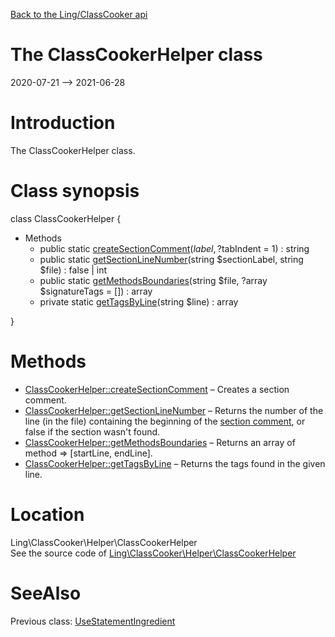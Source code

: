 [Back to the Ling/ClassCooker api](https://github.com/lingtalfi/ClassCooker/blob/master/doc/api/Ling/ClassCooker.md)



The ClassCookerHelper class
================
2020-07-21 --> 2021-06-28






Introduction
============

The ClassCookerHelper class.



Class synopsis
==============


class <span class="pl-k">ClassCookerHelper</span>  {

- Methods
    - public static [createSectionComment](https://github.com/lingtalfi/ClassCooker/blob/master/doc/api/Ling/ClassCooker/Helper/ClassCookerHelper/createSectionComment.md)($label, ?$tabIndent = 1) : string
    - public static [getSectionLineNumber](https://github.com/lingtalfi/ClassCooker/blob/master/doc/api/Ling/ClassCooker/Helper/ClassCookerHelper/getSectionLineNumber.md)(string $sectionLabel, string $file) : false | int
    - public static [getMethodsBoundaries](https://github.com/lingtalfi/ClassCooker/blob/master/doc/api/Ling/ClassCooker/Helper/ClassCookerHelper/getMethodsBoundaries.md)(string $file, ?array $signatureTags = []) : array
    - private static [getTagsByLine](https://github.com/lingtalfi/ClassCooker/blob/master/doc/api/Ling/ClassCooker/Helper/ClassCookerHelper/getTagsByLine.md)(string $line) : array

}






Methods
==============

- [ClassCookerHelper::createSectionComment](https://github.com/lingtalfi/ClassCooker/blob/master/doc/api/Ling/ClassCooker/Helper/ClassCookerHelper/createSectionComment.md) &ndash; Creates a section comment.
- [ClassCookerHelper::getSectionLineNumber](https://github.com/lingtalfi/ClassCooker/blob/master/doc/api/Ling/ClassCooker/Helper/ClassCookerHelper/getSectionLineNumber.md) &ndash; Returns the number of the line (in the file) containing the beginning of the [section comment](https://github.com/lingtalfi/TheBar/blob/master/discussions/section-comment.md), or false if the section wasn't found.
- [ClassCookerHelper::getMethodsBoundaries](https://github.com/lingtalfi/ClassCooker/blob/master/doc/api/Ling/ClassCooker/Helper/ClassCookerHelper/getMethodsBoundaries.md) &ndash; Returns an array of method => [startLine, endLine].
- [ClassCookerHelper::getTagsByLine](https://github.com/lingtalfi/ClassCooker/blob/master/doc/api/Ling/ClassCooker/Helper/ClassCookerHelper/getTagsByLine.md) &ndash; Returns the tags found in the given line.





Location
=============
Ling\ClassCooker\Helper\ClassCookerHelper<br>
See the source code of [Ling\ClassCooker\Helper\ClassCookerHelper](https://github.com/lingtalfi/ClassCooker/blob/master/Helper/ClassCookerHelper.php)



SeeAlso
==============
Previous class: [UseStatementIngredient](https://github.com/lingtalfi/ClassCooker/blob/master/doc/api/Ling/ClassCooker/FryingPan/Ingredient/UseStatementIngredient.md)<br>

